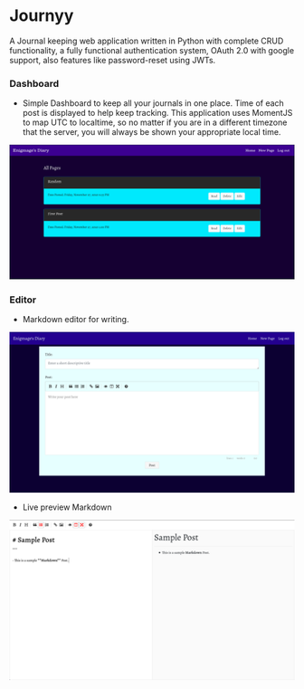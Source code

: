 # Journyy

A Journal keeping web application written in Python with complete CRUD functionality, a fully functional authentication system, OAuth 2.0 with google support, also features like password-reset using JWTs.

### Dashboard

- Simple Dashboard to keep all your journals in one place. Time of each post is displayed to help keep tracking. This application uses MomentJS to map UTC to localtime, so no matter if you are in a different timezone that the server, you will always be shown your appropriate local time.


![dash](.github/ReadmeAssets/dash.png)

### Editor

- Markdown editor for writing.

![short](.github/ReadmeAssets/form.png)

- Live preview Markdown

![live](.github/ReadmeAssets/live.png)




